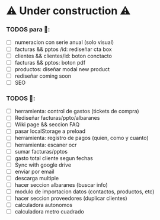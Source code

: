 # ⚠ Under construction ⚠

### TODOS para 🚀:
- [ ] numeracion con serie anual (solo visual)
- [ ] facturas && pptos /id: rediseñar cta box
- [ ] clientes && clientes/id: boton conctacto
- [ ] facturas && pptos: boton pdf
- [ ] productos: diseñar modal new product
- [ ] rediseñar coming soon
- [ ] SEO

### TODOS 🐌:
- [ ] herramienta: control de gastos (tickets de compra)
- [ ] Rediseñar facturas/ppto/albaranes
- [ ] Wiki page && seccion FAQ
- [ ] pasar localStorage a preload
- [ ] herramienta: registro de pagos (quien, como y cuanto)
- [ ] herramienta: escaner ocr
- [ ] sumar facturas/pptos
- [ ] gasto total cliente segun fechas
- [ ] Sync with google drive
- [ ] enviar por email
- [ ] descarga multiple
- [ ] hacer seccion albaranes (buscar info)
- [ ] modulo de importacion datos (contactos, productos, etc)
- [ ] hacer seccion proveedores (duplicar clientes)
- [ ] calculadora autonomos
- [ ] calculadora metro cuadrado